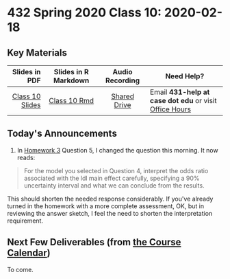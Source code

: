# 432 Spring 2020 Class 10: 2020-02-18

## Key Materials

Slides in PDF | Slides in R Markdown | Audio Recording | Need Help?
------------: | :------------------: | :--------------: | ---------------------------
[Class 10 Slides](https://github.com/THOMASELOVE/2020-432/blob/master/classes/class10/432_2020_slides10.pdf) | [Class 10 Rmd](https://github.com/THOMASELOVE/2020-432/blob/master/classes/class10/432_2020_slides10.Rmd) | [Shared Drive](http://bit.ly/432-2020-audio) | Email **431-help at case dot edu** or visit [Office Hours](https://github.com/THOMASELOVE/2020-432/blob/master/calendar.md#tas-and-office-hours)

## Today's Announcements

1. In [Homework 3](https://github.com/THOMASELOVE/2020-432/tree/master/homework/hw03) Question 5, I changed the question this morning. It now reads: 

> For the model you selected in Question 4, interpret the odds ratio associated with the ldl main effect carefully, specifying a 90% uncertainty interval and what we can conclude from the results. 

This should shorten the needed response considerably. If you've already turned in the homework with a more complete assessment, OK, but in reviewing the answer sketch, I feel the need to shorten the interpretation requirement.

## Next Few Deliverables (from [the Course Calendar](https://github.com/THOMASELOVE/2020-432/blob/master/calendar.md))

To come.
